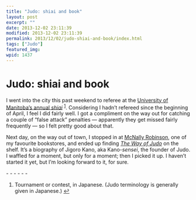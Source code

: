 ```yaml
---
title: "Judo: shiai and book"
layout: post
excerpt: ""
date: 2013-12-02 23:11:39
modified: 2013-12-02 23:11:39
permalink: 2013/12/02/judo-shiai-and-book/index.html
tags: ["Judo"]
featured_img: 
wpid: 1437
---
```


# Judo: shiai and book

I went into the city this past weekend to referee at the [University of Manitoba’s annual *shiai*](http://www.judomanitoba.mb.ca/phpwcms/index.php?2013-u-of-m-open) <sup id="fnref-1437:1">[1](#fn-1437:1)</sup>. Considering I hadn’t refereed since the beginning of April, I feel I did fairly well. I got a compliment on the way out for catching a couple of “false attack” penalties — apparently they get missed fairly frequently — so I felt pretty good about that.

Next day, on the way out of town, I stopped in at [McNally Robinson](http://www.mcnallyrobinson.com/), one of my favourite bookstores, and ended up finding [*The Way of Judo*](http://www.shambhala.com/the-way-of-judo.html) on the shelf. It’s a biography of Jigoro Kano, aka Kano-*sensei*, the founder of Judo. I waffled for a moment, but only for a moment; then I picked it up. I haven’t started it yet, but I’m looking forward to it, for sure.

<div class="footnotes">- - - - - -

1. Tournament or contest, in Japanese. (Judo terminology is generally given in Japanese.) [↩](#fnref-1437:1)

</div>
